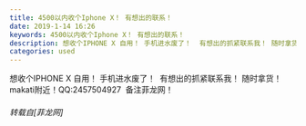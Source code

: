 ```yaml
---
title: 4500以内收个Iphone X！ 有想出的联系！
date: 2019-1-14 16:26
keywords: 4500以内收个Iphone X！ 有想出的联系！
description: 想收个IPHONE X 自用！ 手机进水废了！  有想出的抓紧联系我！ 随时拿货！makati附近！QQ:2457504927  备注菲龙网！
categories: used
---
```

<td class="t_f" id="postmessage_2689907">

想收个IPHONE X 自用！ 手机进水废了！  有想出的抓紧联系我！ 随时拿货！makati附近！QQ:2457504927  备注菲龙网！</td>
###### 转载自[菲龙网]
